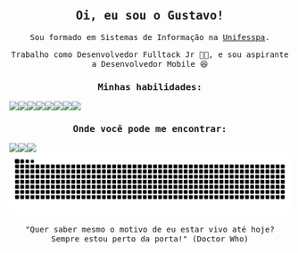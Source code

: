 
<h2 align="center"><samp>Oi, eu sou o Gustavo!</samp></h2>

<p align="center"><samp>Sou formado em Sistemas de Informação na <a href="https://www.unifesspa.edu.br/">Unifesspa</a>.</samp></p>
<p align="center"><samp>Trabalho como Desenvolvedor Fulltack Jr 👨‍💻, e sou aspirante a Desenvolvedor Mobile 😆</samp></p>

<h3 align="center"><samp>Minhas habilidades:</samp></h3>

<div style="width: 100%; display: flex;" align="center">
  <img src="https://img.shields.io/badge/-HTML5-grey?style=flat-square&logo=HTML5&logoColor=white&labelColor=E34F26" />
  <img src="https://img.shields.io/badge/-CSS3-grey?style=flat-square&logo=CSS3&logoColor=white&labelColor=1572B6" />
  <img src="https://img.shields.io/badge/-Javascript-grey?style=flat-square&logo=Javascript&logoColor=black&labelColor=F7DF1E" />
  <img src="https://img.shields.io/badge/-TypeScript-grey?style=flat-square&logo=TypeScript&logoColor=white&labelColor=3178C6" />
  <img src="https://img.shields.io/badge/-React-grey?style=flat-square&logo=React&logoColor=black&labelColor=61DAFB" />
  <img src="https://img.shields.io/badge/-Chakra%20UI-grey?style=flat-square&logo=Chakra-UI&logoColor=white&labelColor=319795" />
  <img src="https://img.shields.io/badge/-styled--components-grey?style=flat-square&logo=styled-components&logoColor=black&labelColor=DB7093" />
  <img src="https://img.shields.io/badge/-Sass-grey?style=flat-square&logo=SASS&logoColor=white&labelColor=CC6699" />
</div>

<h3 align="center"><samp>Onde você pode me encontrar:</samp></h3>

<div style="width: 100%; display: flex;" align="center">
  <a href="mailto:gustavocrvl42@gmail.com" target="_blank">
    <img src="https://img.shields.io/badge/Gmail-D14836?style=for-the-badge&logo=gmail&logoColor=white&link=mailto:gustavocrvl42@gmail.com" />
  </a>
  <a href="https://www.linkedin.com/in/gustavocrvls/" target="_blank">
    <img src="https://img.shields.io/badge/-LinkedIn-blue?style=for-the-badge&logo=Linkedin&logoColor=white&link=https://www.linkedin.com/in/gustavocrvls/" />
  </a>
  <a href="https://www.instagram.com/gustavocrvls/" target="_blank">
    <img src="https://img.shields.io/badge/-Instagram-E4405F?style=for-the-badge&logo=Instagram&logoColor=white&link=https://www.instagram.com/gustavocrvls/" />
  </a>
</div>

<div align="center">
  <img src="https://github.com/gustavocrvls/gustavocrvls/blob/output/github-contribution-grid-snake.svg">
</div>

<p align="center">
  <samp>
    "Quer saber mesmo o motivo de eu estar vivo até hoje? Sempre estou perto da porta!" (Doctor Who)
  </samp>
</p>

